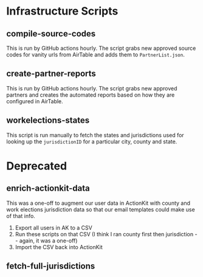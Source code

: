 # Infrastructure Scripts

## compile-source-codes

This is run by GitHub actions hourly. The script grabs new approved source codes for vanity urls from AirTable and adds
them to `PartnerList.json`.

## create-partner-reports

This is run by GitHub actions hourly. The script grabs new approved partners and creates the automated reports based on
how they are configured in AirTable.

## workelections-states

This script is run manually to fetch the states and jurisdictions used for looking up the `jurisdictionID` for a
particular city, county and state.

# Deprecated

## enrich-actionkit-data

This was a one-off to augment our user data in ActionKit with county and work elections jurisdiction data so that our
email templates could make use of that info.

1. Export all users in AK to a CSV
2. Run these scripts on that CSV (I think I ran county first then jurisdiction -- again, it was a one-off)
3. Import the CSV back into ActionKit

## fetch-full-jurisdictions

